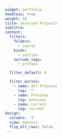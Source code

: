 ```yaml
---
widget: portfolio
headless: true
weight: 30
title: Selected Projects
subtitle:
content:
  filters:
    folders:
      - course
    kinds:
      - section
    exclude_tags:
      - preface

  filter_default: 0

  filter_button:
    - name: All Projects
      tag: '*'
    - name: Previous
      tag: previous
    - name: Current
      tag: current
design:
  columns: '1'
  view: masonry
  flip_alt_rows: false
---
```

